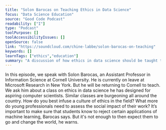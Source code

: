 ```yaml
---
title: "Solon Barocas on Teaching Ethics in Data Science"
focus: "Data Science Education"
source: "Good Code Podcast"
readability: ["I"]
type: "Podcast"
toolPurpose: []
toolAccessibilityIssues: []
openSource: false
link: "https://soundcloud.com/chine-labbe/solon-barocas-on-teaching"
keywords: []
learnTags: ["ethics","education"]
summary: "A discussion of how ethics in data science should be taught to post-secondary students and what they need to know to be able to assess the social impact of their work. "
---
```

In this episode, we speak with Solon Barocas, an Assistant Professor in Information Science at Cornell University. He is currently on leave at Microsoft Research in New York. But he will be returning to Cornell to teach. We ask him about a class on ethics in data science he has designed for aspiring computer scientists. Similar classes are burgeoning all around the country. How do you best infuse a culture of ethics in the field? What more do young professionals need to assess the social impact of their work? It’s important to make sure that students know to reject certain applications of machine learning, Barocas says. But it's not enough to then expect them to go and change the world, he warns.
